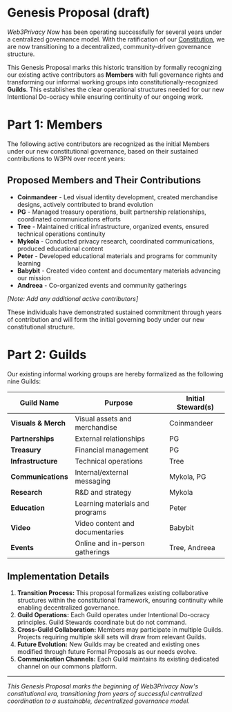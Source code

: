 # Genesis Proposal (draft)

*Web3Privacy Now* has been operating successfully for several years under a centralized governance model. With the ratification of our [Constitution](https://constitution.w3pn.org/), we are now transitioning to a decentralized, community-driven governance structure. 

This Genesis Proposal marks this historic transition by formally recognizing our existing active contributors as **Members** with full governance rights and transforming our informal working groups into constitutionally-recognized **Guilds**. This establishes the clear operational structures needed for our new Intentional Do-ocracy while ensuring continuity of our ongoing work.

# Part 1: Members

The following active contributors are recognized as the initial Members under our new constitutional governance, based on their sustained contributions to W3PN over recent years:

## Proposed Members and Their Contributions

- **Coinmandeer** - Led visual identity development, created merchandise designs, actively contributed to brand evolution
- **PG** - Managed treasury operations, built partnership relationships, coordinated communications efforts
- **Tree** - Maintained critical infrastructure, organized events, ensured technical operations continuity
- **Mykola** - Conducted privacy research, coordinated communications, produced educational content
- **Peter** - Developed educational materials and programs for community learning
- **Babybit** - Created video content and documentary materials advancing our mission
- **Andreea** - Co-organized events and community gatherings

*[Note: Add any additional active contributors]*

These individuals have demonstrated sustained commitment through years of contribution and will form the initial governing body under our new constitutional structure.

# Part 2: Guilds

Our existing informal working groups are hereby formalized as the following nine Guilds:

| Guild Name | Purpose | Initial Steward(s) |
| --- | --- | --- |
| **Visuals & Merch** | Visual assets and merchandise | Coinmandeer |
| **Partnerships** | External relationships | PG |
| **Treasury** | Financial management | PG |
| **Infrastructure** | Technical operations | Tree |
| **Communications** | Internal/external messaging | Mykola, PG |
| **Research** | R&D and strategy | Mykola |
| **Education** | Learning materials and programs | Peter |
| **Video** | Video content and documentaries | Babybit |
| **Events** | Online and in-person gatherings | Tree, Andreea |

## Implementation Details

1. **Transition Process:** This proposal formalizes existing collaborative structures within the constitutional framework, ensuring continuity while enabling decentralized governance.
2. **Guild Operations:** Each Guild operates under Intentional Do-ocracy principles. Guild Stewards coordinate but do not command.
3. **Cross-Guild Collaboration:** Members may participate in multiple Guilds. Projects requiring multiple skill sets will draw from relevant Guilds.
4. **Future Evolution:** New Guilds may be created and existing ones modified through future Formal Proposals as our needs evolve.
5. **Communication Channels:** Each Guild maintains its existing dedicated channel on our commons platform.
---

*This Genesis Proposal marks the beginning of Web3Privacy Now's constitutional era, transitioning from years of successful centralized coordination to a sustainable, decentralized governance model.*
